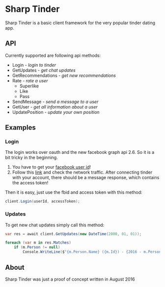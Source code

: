 # Sharp Tinder
Sharp Tinder is a basic client framework for the very popular tinder dating app.

## API
Currently supported are following api methods:

* Login - *login to tinder*
* GetUpdates - *get chat updates*
* GetRecommendations - *get new recommendations*
* Rate - *rate a user*
	* Superlike
	* Like
	* Pass
* SendMessage - *send a message to a user*
* GetUser - *get all information about a user*
* UpdatePosition - *update your own position*


## Examples
### Login
The login works over oauth and the new facebook graph api 2.6. So it is a bit tricky in the beginning.

1. You have to get your [facebook user id](http://findmyfbid.com/)!
2. Follow this [link](https://www.facebook.com/v2.6/dialog/oauth?redirect_uri=fb464891386855067%3A%2F%2Fauthorize%2F&state=%7B%22challenge%22%3A%22q1WMwhvSfbWHvd8xz5PT6lk6eoA%253D%22%2C%220_auth_logger_id%22%3A%2254783C22-558A-4E54-A1EE-BB9E357CC11F%22%2C%22com.facebook.sdk_client_state%22%3Atrue%2C%223_method%22%3A%22sfvc_auth%22%7D&scope=user_birthday%2Cuser_photos%2Cuser_education_history%2Cemail%2Cuser_relationship_details%2Cuser_friends%2Cuser_work_history%2Cuser_likes&response_type=token%2Csigned_request&default_audience=friends&return_scopes=true&auth_type=rerequest&client_id=464891386855067&ret=login&sdk=ios&logger_id=54783C22-558A-4E54-A1EE-BB9E357CC11F#_=_) and check the network traffic. After connecting tinder with your account, there should be a message response, which contains the access token!

Then it is easy, just use the fbid and access token with this method:

```csharp
client.Login(userId, accessToken);
```

### Updates
To get new chat updates simply call this method:

```csharp
var res = await client.GetUpdates(new DateTime(2000, 01, 01));

foreach (var m in res.Matches)
	if (m.Person != null)
		Console.WriteLine($"{m.Person.Name} ({m.Id}) - {2016 - m.Person.BirthDate.Year}");
```

## About
Sharp Tinder was just a proof of concept written in August 2016
